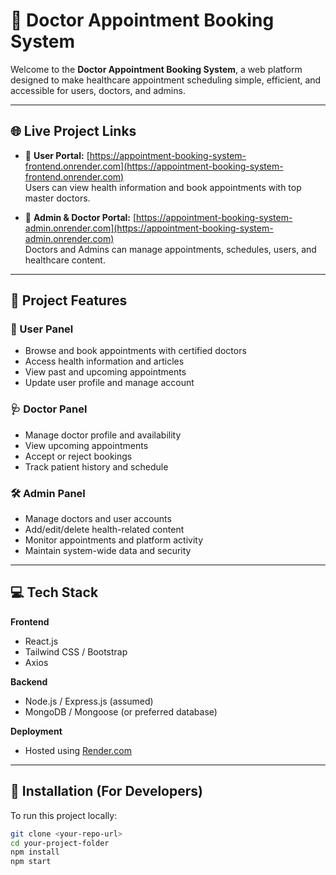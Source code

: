 # 🏥 Doctor Appointment Booking System

Welcome to the **Doctor Appointment Booking System**, a web platform designed to make healthcare appointment scheduling simple, efficient, and accessible for users, doctors, and admins.

---

## 🌐 Live Project Links

- 👤 **User Portal:** [https://appointment-booking-system-frontend.onrender.com](https://appointment-booking-system-frontend.onrender.com)  
  Users can view health information and book appointments with top master doctors.

- 🔐 **Admin & Doctor Portal:** [https://appointment-booking-system-admin.onrender.com](https://appointment-booking-system-admin.onrender.com)  
  Doctors and Admins can manage appointments, schedules, users, and healthcare content.

---

## 🧾 Project Features

### 👥 User Panel
- Browse and book appointments with certified doctors
- Access health information and articles
- View past and upcoming appointments
- Update user profile and manage account

### 🩺 Doctor Panel
- Manage doctor profile and availability
- View upcoming appointments
- Accept or reject bookings
- Track patient history and schedule

### 🛠️ Admin Panel
- Manage doctors and user accounts
- Add/edit/delete health-related content
- Monitor appointments and platform activity
- Maintain system-wide data and security

---

## 💻 Tech Stack

**Frontend**
- React.js
- Tailwind CSS / Bootstrap
- Axios

**Backend**
- Node.js / Express.js (assumed)
- MongoDB / Mongoose (or preferred database)

**Deployment**
- Hosted using [Render.com](https://render.com)

---

## 📁 Installation (For Developers)

To run this project locally:

```bash
git clone <your-repo-url>
cd your-project-folder
npm install
npm start
